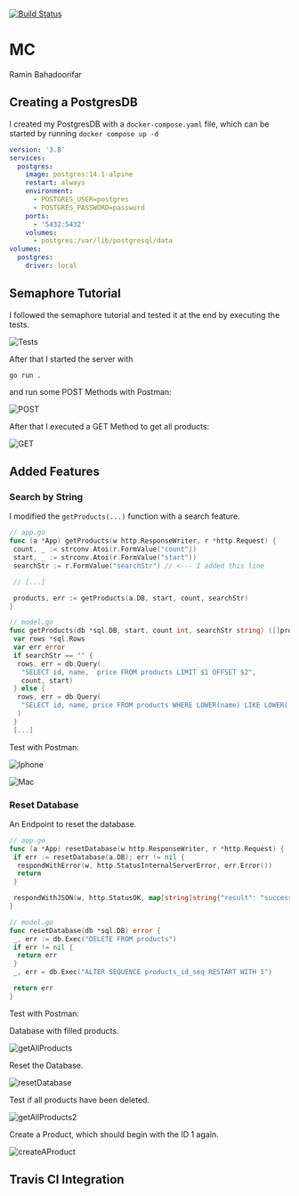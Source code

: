 [![Build Status](https://app.travis-ci.com/rambah/fh-mc-cicd-go.svg?branch=main)](https://app.travis-ci.com/rambah/fh-mc-cicd-go)

# MC

Ramin Bahadoorifar

## Creating a PostgresDB

I created my PostgresDB with a `docker-compose.yaml` file, which can be started by running `docker compose up -d`

```yml
version: '3.8'
services:
  postgres:
    image: postgres:14.1-alpine
    restart: always
    environment:
      - POSTGRES_USER=postgres
      - POSTGRES_PASSWORD=password
    ports:
      - '5432:5432'
    volumes: 
      - postgres:/var/lib/postgresql/data
volumes:
  postgres:
    driver: local
```

## Semaphore Tutorial

I followed the semaphore tutorial and tested it at the end by executing the tests.

![Tests](./docs/imgs/tests.png)

After that I started the server with

```shell
go run .
```

and run some POST Methods with Postman:

![POST](./docs/imgs/POST.png)

After that I executed a GET Method to get all products:

![GET](./docs/imgs/GET.png)

## Added Features

### Search by String

I modified the `getProducts(...)` function with a search feature.

```go
// app.go
func (a *App) getProducts(w http.ResponseWriter, r *http.Request) {
 count, _ := strconv.Atoi(r.FormValue("count"))
 start, _ := strconv.Atoi(r.FormValue("start"))
 searchStr := r.FormValue("searchStr") // <--- I added this line

 // [...]

 products, err := getProducts(a.DB, start, count, searchStr)
}
```

```go
// model.go
func getProducts(db *sql.DB, start, count int, searchStr string) ([]product, error) {
 var rows *sql.Rows
 var err error
 if searchStr == "" {
  rows, err = db.Query(
   "SELECT id, name,  price FROM products LIMIT $1 OFFSET $2",
   count, start)
 } else {
  rows, err = db.Query(
   "SELECT id, name, price FROM products WHERE LOWER(name) LIKE LOWER('%'||$1||'%') LIMIT $2 OFFSET $3", searchStr, count, start,
  )
 }
 [...]
```

Test with Postman:

![Iphone](./docs/imgs/search_for_Iphone.png)

![Mac](./docs/imgs/search_for_mac.png)

### Reset Database

An Endpoint to reset the database.

```go
// app.go
func (a *App) resetDatabase(w http.ResponseWriter, r *http.Request) {
 if err := resetDatabase(a.DB); err != nil {
  respondWithError(w, http.StatusInternalServerError, err.Error())
  return
 }

 respondWithJSON(w, http.StatusOK, map[string]string{"result": "success"})
}
```

```go
// model.go
func resetDatabase(db *sql.DB) error {
 _, err := db.Exec("DELETE FROM products")
 if err != nil {
  return err
 }
 _, err = db.Exec("ALTER SEQUENCE products_id_seq RESTART WITH 1")

 return err
}
```

Test with Postman:

Database with filled products.

![getAllProducts](./docs/imgs/getAllProducts.png)

Reset the Database.

![resetDatabase](./docs/imgs/resetDatabase.png)

Test if all products have been deleted.

![getAllProducts2](./docs/imgs/getAllProducts2.png)

Create a Product, which should begin with the ID 1 again.

![createAProduct](./docs/imgs/createAProduct.png)

## Travis CI Integration

